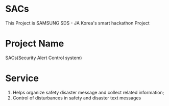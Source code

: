 # SACs

This Project is SAMSUNG SDS - JA Korea's smart hackathon Project

# Project Name
SACs(Security Alert Control system)

# Service
1. Helps organize safety disaster message and collect related information;
2. Control of disturbances in safety and disaster text messages
